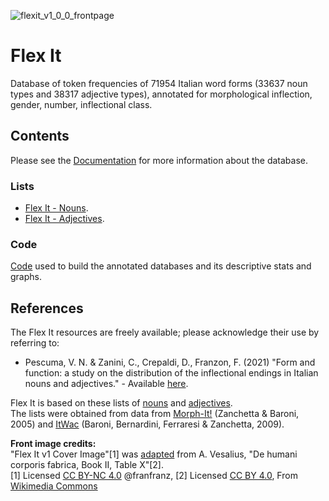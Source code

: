 ![flexit_v1_0_0_frontpage](https://user-images.githubusercontent.com/68060778/119316227-ff47f200-bc76-11eb-9735-325ffe37f00e.png)

# Flex It
Database of token frequencies of 71954 Italian word forms (33637 noun types and 38317 adjective types), annotated for morphological inflection, gender, number, inflectional class. 

## Contents 
Please see the [Documentation](https://github.com/franfranz/Flex_it/blob/main/Flex_it_V1_0_4contents.pdf) for more information about the database. 

### Lists
* [Flex It - Nouns](https://github.com/franfranz/Flex_it/blob/main/Flex_it_nouns.csv).
* [Flex It - Adjectives](https://github.com/franfranz/Flex_it/blob/main/Flex_it_adj.csv).

### Code
[Code](https://github.com/franfranz/Flex_it/tree/main/code) used to build the annotated databases and its descriptive stats and graphs. 

## References
The Flex It resources are freely available; please acknowledge their use by referring to:

* Pescuma, V. N. & Zanini, C., Crepaldi, D., Franzon, F. (2021) "Form and function: a study on the distribution of the inflectional endings in Italian nouns and adjectives." - Available [here](https://doi.org/10.3389/fpsyg.2021.720228). 

Flex It is based on these lists of [nouns](https://github.com/franfranz/Word_Frequency_Lists_ITA/blob/main/itwac_nouns_lemmas_raw_2_0_0.zip) and [adjectives](https://github.com/franfranz/Word_Frequency_Lists_ITA/blob/main/itwac_adj_lemmas_notail_2_1_0.csv). \
The lists were obtained from data from [Morph-It!](https://docs.sslmit.unibo.it/doku.php?id=resources:morph-it) (Zanchetta & Baroni, 2005) and [ItWac](https://cqpweb.lancs.ac.uk/itwac/) (Baroni, Bernardini, Ferraresi & Zanchetta, 2009). 

**Front image credits:**  
"Flex It v1 Cover Image"[1] was [adapted](https://github.com/franfranz/Graphs_and_Pics_Toytools) from A. Vesalius, "De humani corporis fabrica, Book II, Table X"[2]. \
 [1] Licensed [CC BY-NC 4.0](https://creativecommons.org/licenses/by-nc/4.0/) @franfranz, [2] Licensed [CC BY 4.0](https://creativecommons.org/licenses/by/4.0/), From [Wikimedia Commons](https://upload.wikimedia.org/wikipedia/commons/4/4a/A._Vesalius%2C_De_humani_corporis_fabrica._Wellcome_L0021650.jpg)
